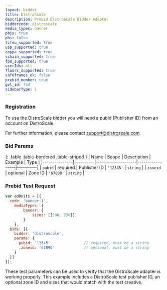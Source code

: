 ```yaml
---
layout: bidder
title: DistroScale
description: Prebid DistroScale Bidder Adaptor
biddercode: distroscale
media_types: banner
pbjs: true
pbs: false
tcfeu_supported: true
usp_supported: true
coppa_supported: true
schain_supported: true
fpd_supported: true
userIds: all
floors_supported: true
safeframes_ok: false
prebid_member: true
gvl_id: 754
sidebarType: 1
---
```


### Registration

To use the DistroScale bidder you will need a pubid (Publisher ID) from an account on DistroScale.

For further information, please contact <support@distroscale.com>.

### Bid Params

{: .table .table-bordered .table-striped }
| Name          | Scope    | Description        | Example         | Type     |
|---------------|----------|--------------------|-----------------|----------|
| `pubid`       | required | Publisher ID       | `'12345'`       | `string` |
| `zoneid`      | optional | Zone ID            | `'67890'`       | `string` |

### Prebid Test Request

```javascript
var adUnits = [{
  code: 'banner-1',
    mediaTypes: {
        banner: {
            sizes: [[300, 250]],
        }
    },
  bids: [{
    bidder: 'distroscale',
    params: {
      pubid: '12345'               // required, must be a string
      ,zoneid: '67890'             // optional, must be a string
    }
  }]
}];
```

These test parameters can be used to verify that the DistroScale adapter is working properly. This example includes a DistroScale test publisher ID, an optional zone ID and sizes that would match with the test creative.

